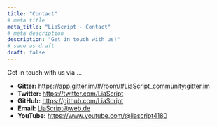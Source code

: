 ```yaml
---
title: "Contact"
# meta title
meta_title: "LiaScript - Contact"
# meta description
description: "Get in touch with us!"
# save as draft
draft: false
---
```


Get in touch with us via ...

* __Gitter:__ https://app.gitter.im/#/room/#LiaScript_community:gitter.im
* __Twitter:__ https://twitter.com/LiaScript
* __GitHub:__ https://github.com/LiaScript
* __Email:__ LiaScript@web.de
* __YouTube:__ https://www.youtube.com/@liascript4180